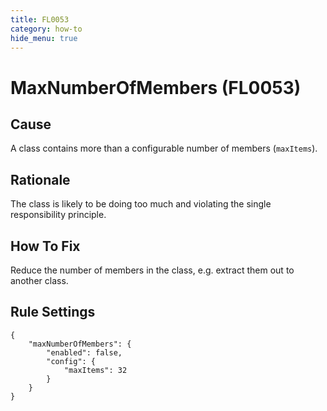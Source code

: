 ```yaml
---
title: FL0053
category: how-to
hide_menu: true
---
```


# MaxNumberOfMembers (FL0053)

## Cause

A class contains more than a configurable number of members (`maxItems`).

## Rationale

The class is likely to be doing too much and violating the single responsibility principle.

## How To Fix

Reduce the number of members in the class, e.g. extract them out to another class.

## Rule Settings

    {
        "maxNumberOfMembers": {
            "enabled": false,
            "config": {
                "maxItems": 32
            }
        }
    }
